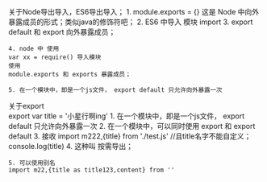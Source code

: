 关于Node导出导入，ES6导出导入；	
	1. module.exports = {}
	这是 Node 中向外暴露成员的形式；类似java的修饰符吧；
	2. ES6 中导入 模块 import
	3. export default 和 export 向外暴露成员；

	4. node 中 使用 
	var xx = require() 导入模块
	使用
	module.exports 和 exports 暴露成员；

	5. 在一个模块中，即是一个js文件， export default 只允许向外暴露一次

关于export  
	export var title = '小星行啊ing'
	1. 在一个模块中，即是一个js文件， export default 只允许向外暴露一次
	2. 在一个模块中，可以同时使用 export 和 export default
	3. 接收
	import m222,{title} from './test.js'  //且title名字不能自定义；
	console.log(title)
	4. 这种叫 按需导出；

	5. 可以使用别名
	import m22,{title as title123,content} from ''